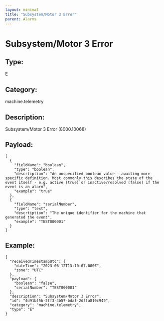 ```yaml
---
layout: minimal
title: "Subsystem/Motor 3 Error"
parent: Alarms
---
```


# Subsystem/Motor 3 Error

## Type:

E

## Category:

machine.telemetry

## Description: 

Subsystem/Motor 3 Error (8000.10068)

## Payload:

```
[
  {
    "fieldName": "boolean",
    "type": "boolean",
    "descrtiption": "An unspecified boolean value - awaiting more specific definition. Most commonly this describes the state of the event itself - e.g. active (true) or inactive/resolved (false) if the event is an alarm",
    "example": "true"
  },
  {
    "fieldName": "serialNumber",
    "type": "text",
    "descrtiption": "The unique identifier for the machine that generated the event",
    "example": "TEST000001"
  }
]
```

## Example:

```
{
  "receivedTimestampUtc": {
    "dateTime": "2023-06-12T13:10:07.000Z",
    "zone": "UTC"
  },
  "payload": {
    "boolean": "false",
    "serialNumber": "TEST000001"
  },
  "description": "Subsystem/Motor 3 Error",
  "id": "4d91bf5b-2ff3-4b57-bdaf-2dffa810c949",
  "category": "machine.telemetry",
  "type": "E"
}
```
